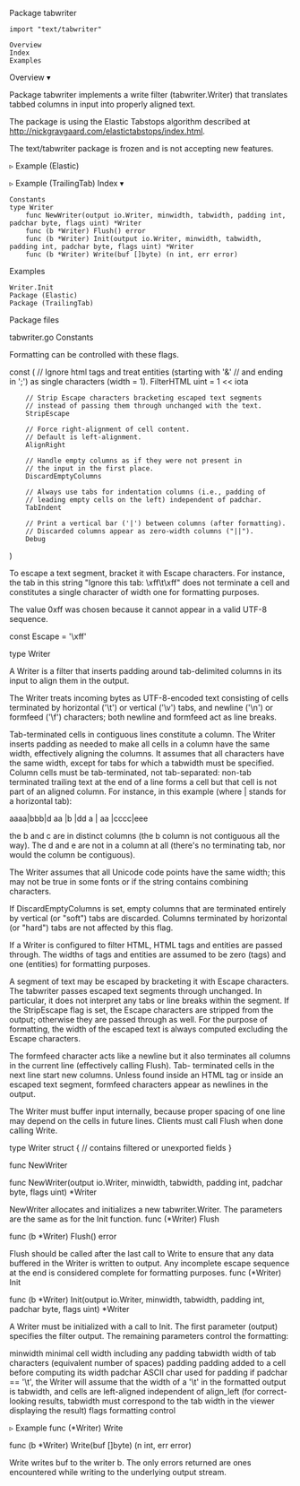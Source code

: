 
 Package tabwriter

    import "text/tabwriter"

    Overview
    Index
    Examples

Overview ▾

Package tabwriter implements a write filter (tabwriter.Writer) that translates tabbed columns in input into properly aligned text.

The package is using the Elastic Tabstops algorithm described at http://nickgravgaard.com/elastictabstops/index.html.

The text/tabwriter package is frozen and is not accepting new features.

▹ Example (Elastic)

▹ Example (TrailingTab)
Index ▾

    Constants
    type Writer
        func NewWriter(output io.Writer, minwidth, tabwidth, padding int, padchar byte, flags uint) *Writer
        func (b *Writer) Flush() error
        func (b *Writer) Init(output io.Writer, minwidth, tabwidth, padding int, padchar byte, flags uint) *Writer
        func (b *Writer) Write(buf []byte) (n int, err error)

Examples

    Writer.Init
    Package (Elastic)
    Package (TrailingTab)

Package files

tabwriter.go
Constants

Formatting can be controlled with these flags.

const (
        // Ignore html tags and treat entities (starting with '&'
        // and ending in ';') as single characters (width = 1).
        FilterHTML uint = 1 << iota

        // Strip Escape characters bracketing escaped text segments
        // instead of passing them through unchanged with the text.
        StripEscape

        // Force right-alignment of cell content.
        // Default is left-alignment.
        AlignRight

        // Handle empty columns as if they were not present in
        // the input in the first place.
        DiscardEmptyColumns

        // Always use tabs for indentation columns (i.e., padding of
        // leading empty cells on the left) independent of padchar.
        TabIndent

        // Print a vertical bar ('|') between columns (after formatting).
        // Discarded columns appear as zero-width columns ("||").
        Debug
)

To escape a text segment, bracket it with Escape characters. For instance, the tab in this string "Ignore this tab: \xff\t\xff" does not terminate a cell and constitutes a single character of width one for formatting purposes.

The value 0xff was chosen because it cannot appear in a valid UTF-8 sequence.

const Escape = '\xff'

type Writer

A Writer is a filter that inserts padding around tab-delimited columns in its input to align them in the output.

The Writer treats incoming bytes as UTF-8-encoded text consisting of cells terminated by horizontal ('\t') or vertical ('\v') tabs, and newline ('\n') or formfeed ('\f') characters; both newline and formfeed act as line breaks.

Tab-terminated cells in contiguous lines constitute a column. The Writer inserts padding as needed to make all cells in a column have the same width, effectively aligning the columns. It assumes that all characters have the same width, except for tabs for which a tabwidth must be specified. Column cells must be tab-terminated, not tab-separated: non-tab terminated trailing text at the end of a line forms a cell but that cell is not part of an aligned column. For instance, in this example (where | stands for a horizontal tab):

aaaa|bbb|d
aa  |b  |dd
a   |
aa  |cccc|eee

the b and c are in distinct columns (the b column is not contiguous all the way). The d and e are not in a column at all (there's no terminating tab, nor would the column be contiguous).

The Writer assumes that all Unicode code points have the same width; this may not be true in some fonts or if the string contains combining characters.

If DiscardEmptyColumns is set, empty columns that are terminated entirely by vertical (or "soft") tabs are discarded. Columns terminated by horizontal (or "hard") tabs are not affected by this flag.

If a Writer is configured to filter HTML, HTML tags and entities are passed through. The widths of tags and entities are assumed to be zero (tags) and one (entities) for formatting purposes.

A segment of text may be escaped by bracketing it with Escape characters. The tabwriter passes escaped text segments through unchanged. In particular, it does not interpret any tabs or line breaks within the segment. If the StripEscape flag is set, the Escape characters are stripped from the output; otherwise they are passed through as well. For the purpose of formatting, the width of the escaped text is always computed excluding the Escape characters.

The formfeed character acts like a newline but it also terminates all columns in the current line (effectively calling Flush). Tab- terminated cells in the next line start new columns. Unless found inside an HTML tag or inside an escaped text segment, formfeed characters appear as newlines in the output.

The Writer must buffer input internally, because proper spacing of one line may depend on the cells in future lines. Clients must call Flush when done calling Write.

type Writer struct {
        // contains filtered or unexported fields
}

func NewWriter

func NewWriter(output io.Writer, minwidth, tabwidth, padding int, padchar byte, flags uint) *Writer

NewWriter allocates and initializes a new tabwriter.Writer. The parameters are the same as for the Init function.
func (*Writer) Flush

func (b *Writer) Flush() error

Flush should be called after the last call to Write to ensure that any data buffered in the Writer is written to output. Any incomplete escape sequence at the end is considered complete for formatting purposes.
func (*Writer) Init

func (b *Writer) Init(output io.Writer, minwidth, tabwidth, padding int, padchar byte, flags uint) *Writer

A Writer must be initialized with a call to Init. The first parameter (output) specifies the filter output. The remaining parameters control the formatting:

minwidth	minimal cell width including any padding
tabwidth	width of tab characters (equivalent number of spaces)
padding		padding added to a cell before computing its width
padchar		ASCII char used for padding
		if padchar == '\t', the Writer will assume that the
		width of a '\t' in the formatted output is tabwidth,
		and cells are left-aligned independent of align_left
		(for correct-looking results, tabwidth must correspond
		to the tab width in the viewer displaying the result)
flags		formatting control

▹ Example
func (*Writer) Write

func (b *Writer) Write(buf []byte) (n int, err error)

Write writes buf to the writer b. The only errors returned are ones encountered while writing to the underlying output stream. 
